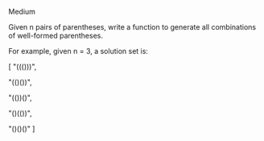 Medium

Given n pairs of parentheses, write a function to generate all combinations of well-formed parentheses.

For example, given n = 3, a solution set is:

[
  "((()))",
  
  "(()())",
  
  "(())()",
  
  "()(())",
  
  "()()()"
]

